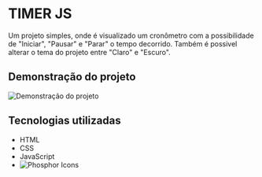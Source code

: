 # TIMER JS

Um projeto simples, onde é visualizado um cronômetro com a possibilidade de "Iniciar", "Pausar" e "Parar" o tempo decorrido. Também é possivel alterar o tema do projeto entre "Claro" e "Escuro".

## Demonstração do projeto

![Demonstração do projeto](https://media.giphy.com/media/QnpbdfYfeN89fXJYRM/giphy.gif)

## Tecnologias utilizadas

- HTML
- CSS
- JavaScript
- ![Phosphor Icons](https://phosphoricons.com/)
